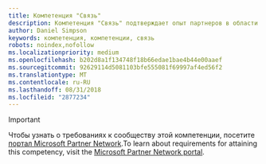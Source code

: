 ```yaml
---
title: Компетенция "Связь"
description: Компетенция "Связь" подтверждает опыт партнеров в области предоставления инновационных и персонализированных решений Skype для бизнеса.
author: Daniel Simpson
keywords: компетенция, компетенции, связь
robots: noindex,nofollow
ms.localizationpriority: medium
ms.openlocfilehash: b202d8a1f134748f18b66edae1bae4b44e00aaef
ms.sourcegitcommit: 92629114d5081103bfe555081f69997af4ed56f2
ms.translationtype: MT
ms.contentlocale: ru-RU
ms.lasthandoff: 08/31/2018
ms.locfileid: "2877234"
---
```

>[!IMPORTANT]
><span data-ttu-id="6945e-104">Чтобы узнать о требованиях к сообществу этой компетенции, посетите [портал Microsoft Partner Network](https://partner.microsoft.com/membership/competencies).</span><span class="sxs-lookup"><span data-stu-id="6945e-104">To learn about requirements for attaining this competency, visit the [Microsoft Partner Network portal](https://partner.microsoft.com/membership/competencies).</span></span>

<!--
#Communications
The Communications competency recognizes partners delivering innovative and customized Skype for Business solutions.

##Systems Integrator option
Put your product knowledge to the test by passing exams or certifications.
  
###Silver

1. Your organization must have **2** individuals pass the exams or a certification.

    - **1** of the **2** individuals must pass the following assessment:
        - [Practical Guidance Assessment for Voice Framework](https://partneruniversity.microsoft.com/?whr=uri:MicrosoftAccount&courseId=16802&scoId=g6fMfp80C_5406265419)

    - **All** individuals must either pass all the following exams:
        - [Exam 70-334](https://www.microsoft.com/en-us/learning/exam-70-334.aspx): Core Solutions of Skype for Business 2015
        - [Exam 70-333](https://www.microsoft.com/en-us/learning/exam-70-333.aspx): Enterprise Voice Skype for Business 2015

    **OR**

    - The following certification:
        - [MCSE](https://www.microsoft.com/en-us/learning/mcse-productivity-certification.aspx): Productivity

###Gold

1. Your organization must have **4** individuals pass the exams or a certification.

    - **2** of the **4** individuals must pass the following assessment:
        - [Practical Guidance Assessment for Voice Framework](https://partneruniversity.microsoft.com/?whr=uri:MicrosoftAccount&courseId=16802&scoId=g6fMfp80C_5406265419)

    - **All** individuals must either pass all the following exams:
        - [Exam 70-334](https://www.microsoft.com/en-us/learning/exam-70-334.aspx): Core Solutions of Skype for Business 2015
        - [Exam 70-333](https://www.microsoft.com/en-us/learning/exam-70-333.aspx): Enterprise Voice Skype for Business 2015

    **OR**

    - The following certification:
        - [MCSE](https://www.microsoft.com/en-us/learning/mcse-productivity-certification.aspx): Productivity
-->

